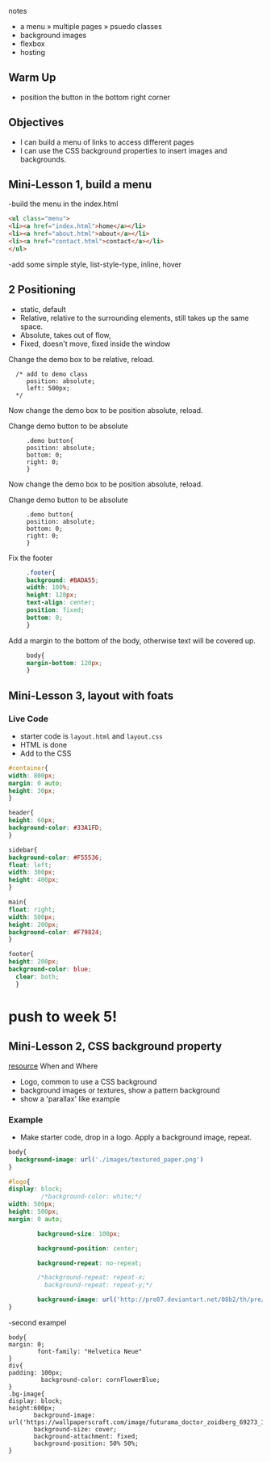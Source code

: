 notes
- a menu » multiple pages » psuedo classes
- background images
- flexbox
- hosting

## Warm Up
- position the button in the bottom right corner

## Objectives
- I can build a menu of links to access different pages
- I can use the CSS background properties to insert images and backgrounds.

## Mini-Lesson 1, build a menu
-build the menu in the index.html
```html
<ul class="menu">
<li><a href="index.html">home</a></li>
<li><a href="about.html">about</a></li>
<li><a href="contact.html">contact</a></li>
</ul>
```
-add some simple style, list-style-type, inline, hover

## 2 Positioning
- static, default
- Relative, relative to the surrounding elements, still takes up the same space.
- Absolute, takes out of flow,
- Fixed, doesn't move, fixed inside the window

Change the demo box to be relative, reload.
```
  /* add to demo class
     position: absolute;
     left: 500px;
  */
```

Now change the demo box to be position absolute, reload.

Change demo button to be absolute
```
     .demo button{
     position: absolute;
     bottom: 0;
     right: 0;
     }
```

Now change the demo box to be position absolute, reload.

Change demo button to be absolute
```
     .demo button{
     position: absolute;
     bottom: 0;
     right: 0;
     }
```


Fix the footer
```css
     .footer{
     background: #BADA55;
     width: 100%;
     height: 120px;
     text-align: center;
     position: fixed;
     bottom: 0;
     }
```
Add a margin to the bottom of the body, otherwise text will be covered up.
```css
     body{
     margin-bottom: 120px;
     }
```

## Mini-Lesson 3, layout with foats

### Live Code
- starter code is `layout.html` and `layout.css`
- HTML is done
- Add to the CSS

```css
#container{
width: 800px;
margin: 0 auto;
height: 30px;
}

header{
height: 60px;
background-color: #33A1FD;
}

sidebar{
background-color: #F55536;
float: left;
width: 300px;
height: 400px;
}

main{
float: right;
width: 500px;
height: 200px;
background-color: #F79824;
}

footer{
height: 200px;
background-color: blue;
  clear: both;
  }
```

# push to week 5!
## Mini-Lesson 2, CSS background property
[resource](https://css-tricks.com/almanac/properties/b/background-image/)
When and Where
- Logo, common to use a CSS background
- background images or textures, show a pattern background
- show a 'parallax' like example

### Example
- Make starter code, drop in a logo. Apply a background image, repeat.

```css
body{
  background-image: url('./images/textured_paper.png')
}

#logo{
display: block;
         /*background-color: white;*/
width: 500px;
height: 500px;
margin: 0 auto;

        background-size: 100px;

        background-position: center;

        background-repeat: no-repeat;

        /*background-repeat: repeat-x;
          background-repeat: repeat-y;*/

        background-image: url('http://pre07.deviantart.net/08b2/th/pre/f/2012/050/0/b/planet_express_logo_by_chupacabrathing-d4qbo3v.png');
}
```
-second exampel
```
body{
margin: 0;
        font-family: "Helvetica Neue"
}
div{
padding: 100px;
         background-color: cornFlowerBlue;
}
.bg-image{
display: block;
height:600px;
       background-image: url('https://wallpaperscraft.com/image/futurama_doctor_zoidberg_69273_1920x1080.jpg');
       background-size: cover;
       background-attachment: fixed;
       background-position: 50% 50%;
}
```


